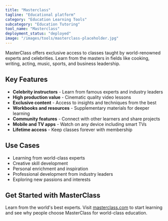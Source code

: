 ```yaml
---
title: "Masterclass"
tagline: "Educational platform"
category: "Education Learning Tools"
subcategory: "Education Tutoring"
tool_name: "Masterclass"
deployment_status: "deployed"
image: "/images/tools/masterclass-placeholder.jpg"
---
```

MasterClass offers exclusive access to classes taught by world-renowned experts and celebrities. Learn from the masters in fields like cooking, writing, acting, music, sports, and business leadership.

## Key Features

- **Celebrity instructors** - Learn from famous experts and industry leaders
- **High production value** - Cinematic quality video lessons
- **Exclusive content** - Access to insights and techniques from the best
- **Workbooks and resources** - Supplementary materials for deeper learning
- **Community features** - Connect with other learners and share projects
- **Mobile and TV apps** - Watch on any device including smart TVs
- **Lifetime access** - Keep classes forever with membership

## Use Cases

- Learning from world-class experts
- Creative skill development
- Personal enrichment and inspiration
- Professional development from industry leaders
- Exploring new passions and interests

## Get Started with MasterClass

Learn from the world's best experts. Visit [masterclass.com](https://www.masterclass.com) to start learning and see why people choose MasterClass for world-class education.
